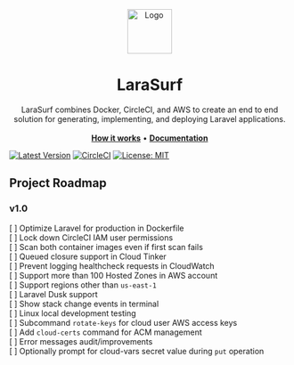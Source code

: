 <div align="center">
  <a href="https://larasurf.com">
    <img src="https://twemoji.maxcdn.com/svg/1f30a.svg" alt="Logo" width="80" height="80">
  </a>
<h1 align="center">LaraSurf</h1>

  <p align="center">
    LaraSurf combines Docker, CircleCI, and AWS to create an end to end solution for generating, implementing, and deploying Laravel applications.
    <br />
    <br />
    <a href="https://larasurf.com/how-it-works"><strong>How it works</strong></a>
    &bull;
    <a href="https://larasurf.com/docs"><strong>Documentation</strong></a>
    <br />
  </p>
</div>

<!-- todo: add number of packagist downloads -->
[![Latest Version](https://img.shields.io/github/v/tag/larasurf/larasurf?label=latest&sort=semver)](https://github.com/larasurf/larasurf/releases)
[![CircleCI](https://circleci.com/gh/larasurf/larasurf/tree/main.svg?style=svg)](https://circleci.com/gh/larasurf/larasurf/?branch=main)
[![License: MIT](https://img.shields.io/badge/License-MIT-yellow.svg)](https://opensource.org/licenses/MIT)

## Project Roadmap
### v1.0
[ ] Optimize Laravel for production in Dockerfile<br/>
[ ] Lock down CircleCI IAM user permissions<br/>
[ ] Scan both container images even if first scan fails<br/>
[ ] Queued closure support in Cloud Tinker<br/>
[ ] Prevent logging healthcheck requests in CloudWatch<br/>
[ ] Support more than 100 Hosted Zones in AWS account<br/>
[ ] Support regions other than `us-east-1`<br/>
[ ] Laravel Dusk support<br/>
[ ] Show stack change events in terminal<br/>
[ ] Linux local development testing<br/>
[ ] Subcommand `rotate-keys` for cloud user AWS access keys<br/>
[ ] Add `cloud-certs` command for ACM management<br/>
[ ] Error messages audit/improvements<br/>
[ ] Optionally prompt for cloud-vars secret value during `put` operation<br/>
